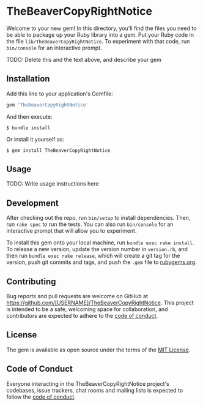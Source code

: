# TheBeaverCopyRightNotice

Welcome to your new gem! In this directory, you'll find the files you need to be able to package up your Ruby library into a gem. Put your Ruby code in the file `lib/TheBeaverCopyRightNotice`. To experiment with that code, run `bin/console` for an interactive prompt.

TODO: Delete this and the text above, and describe your gem

## Installation

Add this line to your application's Gemfile:

```ruby
gem 'TheBeaverCopyRightNotice'
```

And then execute:

    $ bundle install

Or install it yourself as:

    $ gem install TheBeaverCopyRightNotice

## Usage

TODO: Write usage instructions here

## Development

After checking out the repo, run `bin/setup` to install dependencies. Then, run `rake spec` to run the tests. You can also run `bin/console` for an interactive prompt that will allow you to experiment.

To install this gem onto your local machine, run `bundle exec rake install`. To release a new version, update the version number in `version.rb`, and then run `bundle exec rake release`, which will create a git tag for the version, push git commits and tags, and push the `.gem` file to [rubygems.org](https://rubygems.org).

## Contributing

Bug reports and pull requests are welcome on GitHub at https://github.com/[USERNAME]/TheBeaverCopyRightNotice. This project is intended to be a safe, welcoming space for collaboration, and contributors are expected to adhere to the [code of conduct](https://github.com/[USERNAME]/TheBeaverCopyRightNotice/blob/master/CODE_OF_CONDUCT.md).


## License

The gem is available as open source under the terms of the [MIT License](https://opensource.org/licenses/MIT).

## Code of Conduct

Everyone interacting in the TheBeaverCopyRightNotice project's codebases, issue trackers, chat rooms and mailing lists is expected to follow the [code of conduct](https://github.com/[USERNAME]/TheBeaverCopyRightNotice/blob/master/CODE_OF_CONDUCT.md).
